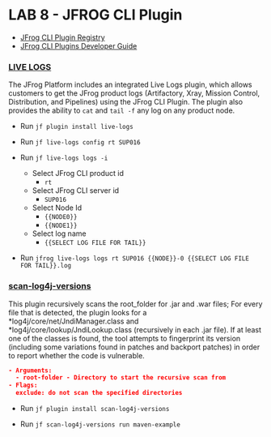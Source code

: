 # LAB 8 - JFROG CLI Plugin

- [JFrog CLI Plugin Registry](https://github.com/jfrog/jfrog-cli-plugins-reg)
- [JFrog CLI Plugins Developer Guide](https://github.com/jfrog/jfrog-cli/blob/v2/guides/jfrog-cli-plugins-developer-guide.md#JFrog-CLI-Plugin-Developer-Guide)

### [LIVE LOGS](https://github.com/jfrog/live-logs#readme)
The JFrog Platform includes an integrated Live Logs plugin, which allows customers to get the JFrog product logs (Artifactory, Xray, Mission Control, Distribution, and Pipelines) using the JFrog CLI Plugin. The plugin also provides the ability to `cat` and `tail -f` any log on any product node.

- Run ``jf plugin install live-logs``

- Run ``jf live-logs config rt SUP016``

- Run ``jf live-logs logs -i``
  - Select JFrog CLI product id
    - `rt`
  - Select JFrog CLI server id
    - `SUP016`
  - Select Node Id
    - `{{NODE0}}`
    - `{{NODE1}}`
  - Select log name
    - `{{SELECT LOG FILE FOR TAIL}}`

- Run ``jfrog live-logs logs rt SUP016 {{NODE}}-0 {{SELECT LOG FILE FOR TAIL}}.log``


### [scan-log4j-versions](https://github.com/jfrog/log4j-tools/tree/main/scan_log4j_versions/jfrog_cli_plugin#readme)
This plugin recursively scans the root_folder for .jar and .war files; For every file that is detected, the plugin looks for a *log4j/core/net/JndiManager.class and *log4j/core/lookup/JndiLookup.class (recursively in each .jar file). If at least one of the classes is found, the tool attempts to fingerprint its version (including some variations found in patches and backport patches) in order to report whether the code is vulnerable.

```json
- Arguments:
  - root-folder - Directory to start the recursive scan from
- Flags:
  exclude: do not scan the specified directories
```

- Run ``jf plugin install scan-log4j-versions``

- Run ``jf scan-log4j-versions run maven-example``